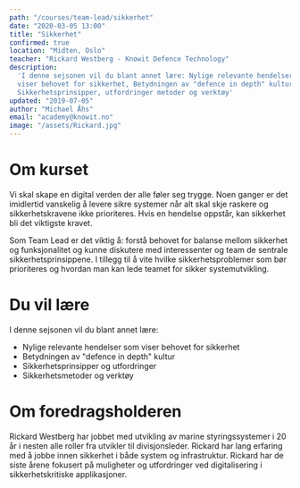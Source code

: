 ```yaml
---
path: "/courses/team-lead/sikkerhet"
date: "2020-03-05 13:00"
title: "Sikkerhet"
confirmed: true
location: "Midten, Oslo"
teacher: "Rickard Westberg - Knowit Defence Technology"
description:
  'I denne sejsonen vil du blant annet lære: Nylige relevante hendelser som
  viser behovet for sikkerhet, Betydningen av "defence in depth" kultur,
  Sikkerhetsprinsipper, utfordringer metoder og verktøy'
updated: "2019-07-05"
author: "Michael Åhs"
email: "academy@knowit.no"
image: "/assets/Rickard.jpg"
---
```


# Om kurset

Vi skal skape en digital verden der alle føler seg trygge. Noen ganger er det
imidlertid vanskelig å levere sikre systemer når alt skal skje raskere og
sikkerhetskravene ikke prioriteres. Hvis en hendelse oppstår, kan sikkerhet
bli det viktigste kravet.

Som Team Lead er det viktig å: forstå behovet for balanse mellom sikkerhet og
funksjonalitet og kunne diskutere med interessenter og team de sentrale
sikkerhetsprinsippene. I tillegg til å vite hvilke sikkerhetsproblemer som bør
prioriteres og hvordan man kan lede teamet for sikker systemutvikling.

# Du vil lære

I denne sejsonen vil du blant annet lære:

- Nylige relevante hendelser som viser behovet for sikkerhet
- Betydningen av "defence in depth" kultur
- Sikkerhetsprinsipper og utfordringer
- Sikkerhetsmetoder og verktøy

# Om foredragsholderen

Rickard Westberg har jobbet med utvikling av marine styringssystemer i 20 år i
nesten alle roller fra utvikler til divisjonsleder. Rickard har lang erfaring
med å jobbe innen sikkerhet i både system og infrastruktur. Rickard har de
siste årene fokusert på muligheter og utfordringer ved digitalisering i
sikkerhetskritiske applikasjoner.
